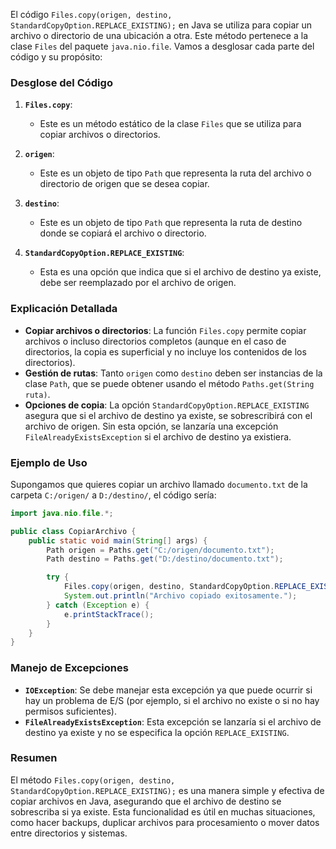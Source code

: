 El código `Files.copy(origen, destino, StandardCopyOption.REPLACE_EXISTING);` en Java se utiliza para copiar un archivo o directorio de una ubicación a otra. Este método pertenece a la clase `Files` del paquete `java.nio.file`. Vamos a desglosar cada parte del código y su propósito:

### Desglose del Código

1. **`Files.copy`**:
   - Este es un método estático de la clase `Files` que se utiliza para copiar archivos o directorios.

2. **`origen`**:
   - Este es un objeto de tipo `Path` que representa la ruta del archivo o directorio de origen que se desea copiar.

3. **`destino`**:
   - Este es un objeto de tipo `Path` que representa la ruta de destino donde se copiará el archivo o directorio.

4. **`StandardCopyOption.REPLACE_EXISTING`**:
   - Esta es una opción que indica que si el archivo de destino ya existe, debe ser reemplazado por el archivo de origen.

### Explicación Detallada

- **Copiar archivos o directorios**: La función `Files.copy` permite copiar archivos o incluso directorios completos (aunque en el caso de directorios, la copia es superficial y no incluye los contenidos de los directorios).
- **Gestión de rutas**: Tanto `origen` como `destino` deben ser instancias de la clase `Path`, que se puede obtener usando el método `Paths.get(String ruta)`.
- **Opciones de copia**: La opción `StandardCopyOption.REPLACE_EXISTING` asegura que si el archivo de destino ya existe, se sobrescribirá con el archivo de origen. Sin esta opción, se lanzaría una excepción `FileAlreadyExistsException` si el archivo de destino ya existiera.

### Ejemplo de Uso

Supongamos que quieres copiar un archivo llamado `documento.txt` de la carpeta `C:/origen/` a `D:/destino/`, el código sería:

```java
import java.nio.file.*;

public class CopiarArchivo {
    public static void main(String[] args) {
        Path origen = Paths.get("C:/origen/documento.txt");
        Path destino = Paths.get("D:/destino/documento.txt");

        try {
            Files.copy(origen, destino, StandardCopyOption.REPLACE_EXISTING);
            System.out.println("Archivo copiado exitosamente.");
        } catch (Exception e) {
            e.printStackTrace();
        }
    }
}
```

### Manejo de Excepciones

- **`IOException`**: Se debe manejar esta excepción ya que puede ocurrir si hay un problema de E/S (por ejemplo, si el archivo no existe o si no hay permisos suficientes).
- **`FileAlreadyExistsException`**: Esta excepción se lanzaría si el archivo de destino ya existe y no se especifica la opción `REPLACE_EXISTING`.

### Resumen

El método `Files.copy(origen, destino, StandardCopyOption.REPLACE_EXISTING);` es una manera simple y efectiva de copiar archivos en Java, asegurando que el archivo de destino se sobrescriba si ya existe. Esta funcionalidad es útil en muchas situaciones, como hacer backups, duplicar archivos para procesamiento o mover datos entre directorios y sistemas.